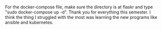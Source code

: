 For the docker-compose file, make sure the directory is at flaskr and type "sudo docker-compose up -d".
Thank you for everything this semester. I think the thing I struggled with the most was learning the new programs like ansible and kubernetes.
